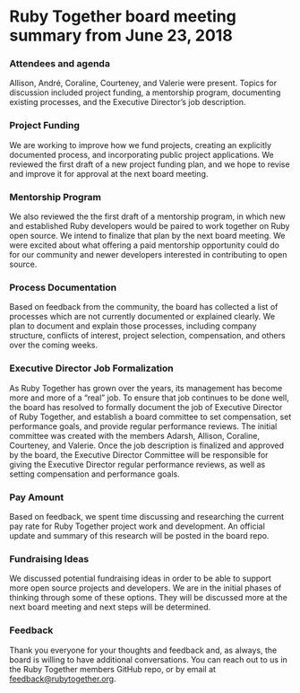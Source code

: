 # Ruby Together board meeting summary from June 23, 2018

### Attendees and agenda
Allison, André, Coraline, Courteney, and Valerie were present. Topics for discussion included project funding, a mentorship program, documenting existing processes, and the Executive Director’s job description.

### Project Funding
We are working to improve how we fund projects, creating an explicitly documented process, and incorporating public project applications. We reviewed the first draft of a new project funding plan, and we hope to revise and improve it for approval at the next board meeting.

### Mentorship Program
We also reviewed the the first draft of a mentorship program, in which new and established Ruby developers would be paired to work together on Ruby open source. We intend to finalize that plan by the next board meeting. We were excited about what  offering a paid mentorship opportunity could do for our community and newer developers interested in contributing to open source.

### Process Documentation
Based on feedback from the community, the board has collected a list of processes which are not currently documented or explained clearly. We plan to document and explain those processes, including company structure, conflicts of interest, project selection, compensation, and others over the coming weeks.

### Executive Director Job Formalization
As Ruby Together has grown over the years, its management has become more and more of a “real” job. To ensure that job continues to be done well, the board has resolved to formally document the job of Executive Director of Ruby Together, and establish a board committee to set compensation, set performance goals, and provide regular performance reviews. The initial committee was created with the members Adarsh, Allison, Coraline, Courteney, and Valerie. Once the job description is finalized and approved by the board, the Executive Director Committee will be responsible for giving the Executive Director regular performance reviews, as well as setting compensation and performance goals.

### Pay Amount
Based on feedback, we spent time discussing and researching the current pay rate for Ruby Together project work and development. An official update and summary of this research will be posted in the board repo. 

### Fundraising Ideas
We discussed potential fundraising ideas in order to be able to support more open source projects and developers. We are in the initial phases of thinking through some of these options. They will be discussed more at the next board meeting and next steps will be determined. 

### Feedback
Thank you everyone for your thoughts and feedback and, as always, the board is willing to have additional conversations. You can reach out to us in the Ruby Together members GitHub repo, or by email at feedback@rubytogether.org.
